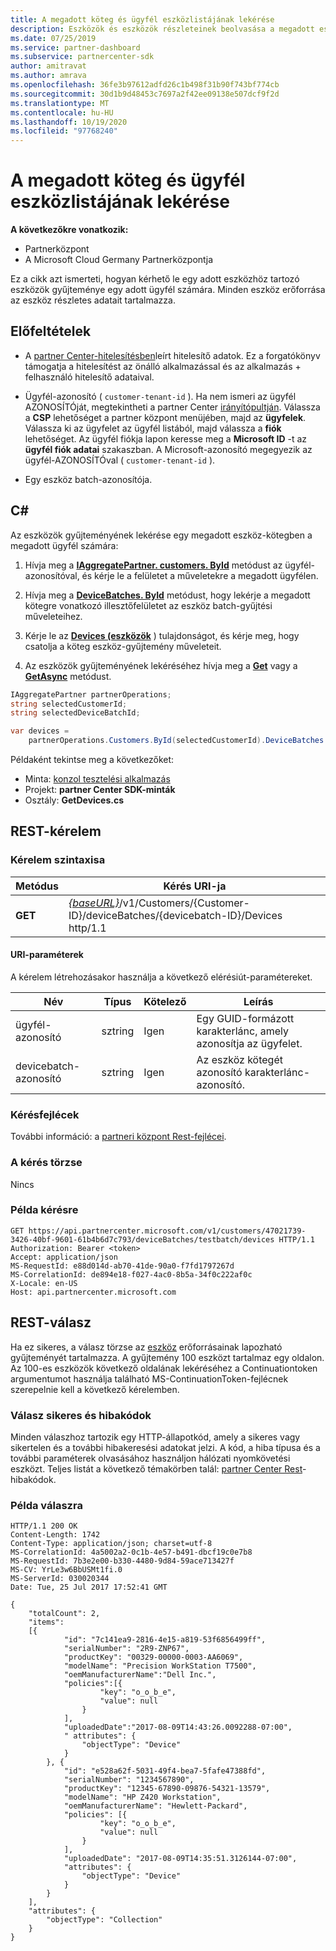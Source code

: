 ```yaml
---
title: A megadott köteg és ügyfél eszközlistájának lekérése
description: Eszközök és eszközök részleteinek beolvasása a megadott eszköz-kötegben az ügyfelek számára.
ms.date: 07/25/2019
ms.service: partner-dashboard
ms.subservice: partnercenter-sdk
author: amitravat
ms.author: amrava
ms.openlocfilehash: 36fe3b97612adfd26c1b498f31b90f743bf774cb
ms.sourcegitcommit: 30d1b9d48453c7697a2f42ee09138e507dcf9f2d
ms.translationtype: MT
ms.contentlocale: hu-HU
ms.lasthandoff: 10/19/2020
ms.locfileid: "97768240"
---
```

# <a name="get-a-list-of-devices-for-the-specified-batch-and-customer"></a>A megadott köteg és ügyfél eszközlistájának lekérése

**A következőkre vonatkozik:**

- Partnerközpont
- A Microsoft Cloud Germany Partnerközpontja

Ez a cikk azt ismerteti, hogyan kérhető le egy adott eszközhöz tartozó eszközök gyűjteménye egy adott ügyfél számára. Minden eszköz erőforrása az eszköz részletes adatait tartalmazza.

## <a name="prerequisites"></a>Előfeltételek

- A [partner Center-hitelesítésben](partner-center-authentication.md)leírt hitelesítő adatok. Ez a forgatókönyv támogatja a hitelesítést az önálló alkalmazással és az alkalmazás + felhasználó hitelesítő adataival.

- Ügyfél-azonosító ( `customer-tenant-id` ). Ha nem ismeri az ügyfél AZONOSÍTÓját, megtekintheti a partner Center [irányítópultján](https://partner.microsoft.com/dashboard). Válassza a **CSP** lehetőséget a partner központ menüjében, majd az **ügyfelek**. Válassza ki az ügyfelet az ügyfél listából, majd válassza a **fiók** lehetőséget. Az ügyfél fiókja lapon keresse meg a **Microsoft ID** -t az **ügyfél fiók adatai** szakaszban. A Microsoft-azonosító megegyezik az ügyfél-AZONOSÍTÓval ( `customer-tenant-id` ).

- Egy eszköz batch-azonosítója.

## <a name="c"></a>C\#

Az eszközök gyűjteményének lekérése egy megadott eszköz-kötegben a megadott ügyfél számára:

1. Hívja meg a [**IAggregatePartner. customers. ById**](/dotnet/api/microsoft.store.partnercenter.customers.icustomercollection.byid) metódust az ügyfél-azonosítóval, és kérje le a felületet a műveletekre a megadott ügyfélen.

2. Hívja meg a [**DeviceBatches. ById**](/dotnet/api/microsoft.store.partnercenter.devicesdeployment.idevicesbatchcollection.byid) metódust, hogy lekérje a megadott kötegre vonatkozó illesztőfelületet az eszköz batch-gyűjtési műveleteihez.

3. Kérje le az [**Devices (eszközök**](/dotnet/api/microsoft.store.partnercenter.devicesdeployment.idevicesbatch.devices) ) tulajdonságot, és kérje meg, hogy csatolja a köteg eszköz-gyűjtemény műveleteit.

4. Az eszközök gyűjteményének lekéréséhez hívja meg a [**Get**](/dotnet/api/microsoft.store.partnercenter.devicesdeployment.idevicecollection.get) vagy a [**GetAsync**](/dotnet/api/microsoft.store.partnercenter.devicesdeployment.idevicecollection.getasync) metódust.

``` csharp
IAggregatePartner partnerOperations;
string selectedCustomerId;
string selectedDeviceBatchId;

var devices =
    partnerOperations.Customers.ById(selectedCustomerId).DeviceBatches.ById(selectedDeviceBatchId).Devices.Get();
```

Példaként tekintse meg a következőket:

- Minta: [konzol tesztelési alkalmazás](console-test-app.md)
- Projekt: **partner Center SDK-minták**
- Osztály: **GetDevices.cs**

## <a name="rest-request"></a>REST-kérelem

### <a name="request-syntax"></a>Kérelem szintaxisa

| Metódus  | Kérés URI-ja                                                                                                            |
|---------|------------------------------------------------------------------------------------------------------------------------|
| **GET** | [*{baseURL}*](partner-center-rest-urls.md)/v1/Customers/{Customer-ID}/deviceBatches/{devicebatch-ID}/Devices http/1.1 |

#### <a name="uri-parameters"></a>URI-paraméterek

A kérelem létrehozásakor használja a következő elérésiút-paramétereket.

| Név           | Típus   | Kötelező | Leírás                                           |
|----------------|--------|----------|-------------------------------------------------------|
| ügyfél-azonosító    | sztring | Igen      | Egy GUID-formázott karakterlánc, amely azonosítja az ügyfelet. |
| devicebatch-azonosító | sztring | Igen      | Az eszköz kötegét azonosító karakterlánc-azonosító. |

### <a name="request-headers"></a>Kérésfejlécek

További információ: a [partneri központ Rest-fejlécei](headers.md).

### <a name="request-body"></a>A kérés törzse

Nincs

### <a name="request-example"></a>Példa kérésre

```http
GET https://api.partnercenter.microsoft.com/v1/customers/47021739-3426-40bf-9601-61b4b6d7c793/deviceBatches/testbatch/devices HTTP/1.1
Authorization: Bearer <token>
Accept: application/json
MS-RequestId: e88d014d-ab70-41de-90a0-f7fd1797267d
MS-CorrelationId: de894e18-f027-4ac0-8b5a-34f0c222af0c
X-Locale: en-US
Host: api.partnercenter.microsoft.com
```

## <a name="rest-response"></a>REST-válasz

Ha ez sikeres, a válasz törzse az [eszköz](device-deployment-resources.md#device) erőforrásainak lapozható gyűjteményét tartalmazza. A gyűjtemény 100 eszközt tartalmaz egy oldalon. Az 100-es eszközök következő oldalának lekéréséhez a Continuationtoken argumentumot használja található MS-ContinuationToken-fejlécnek szerepelnie kell a következő kérelemben.

### <a name="response-success-and-error-codes"></a>Válasz sikeres és hibakódok

Minden válaszhoz tartozik egy HTTP-állapotkód, amely a sikeres vagy sikertelen és a további hibakeresési adatokat jelzi. A kód, a hiba típusa és a további paraméterek olvasásához használjon hálózati nyomkövetési eszközt. Teljes listát a következő témakörben talál: [partner Center Rest](error-codes.md)-hibakódok.

### <a name="response-example"></a>Példa válaszra

```http
HTTP/1.1 200 OK
Content-Length: 1742
Content-Type: application/json; charset=utf-8
MS-CorrelationId: 4a5002a2-0c1b-4e57-b491-dbcf19c0e7b8
MS-RequestId: 7b3e2e00-b330-4480-9d84-59ace713427f
MS-CV: YrLe3w6BbUSMt1fi.0
MS-ServerId: 030020344
Date: Tue, 25 Jul 2017 17:52:41 GMT

{
    "totalCount": 2,
    "items":
    [{
            "id": "7c141ea9-2816-4e15-a819-53f6856499ff",
            "serialNumber": "2R9-ZNP67",
            "productKey": "00329-00000-0003-AA6069",
            "modelName": "Precision WorkStation T7500",
            "oemManufacturerName":"Dell Inc.",
            "policies":[{
                    "key": "o_o_b_e",
                    "value": null
                }
            ],
            "uploadedDate":"2017-08-09T14:43:26.0092288-07:00",
            " attributes": {
                "objectType": "Device"
            }
        }, {
            "id": "e528a62f-5031-49f4-bea7-5fafe47388fd",
            "serialNumber": "1234567890",
            "productKey": "12345-67890-09876-54321-13579",
            "modelName": "HP Z420 Workstation",
            "oemManufacturerName": "Hewlett-Packard",
            "policies": [{
                    "key": "o_o_b_e",
                    "value": null
                }
            ],
            "uploadedDate": "2017-08-09T14:35:51.3126144-07:00",
            "attributes": {
                "objectType": "Device"
            }
        }
    ],
    "attributes": {
        "objectType": "Collection"
    }
}
```
